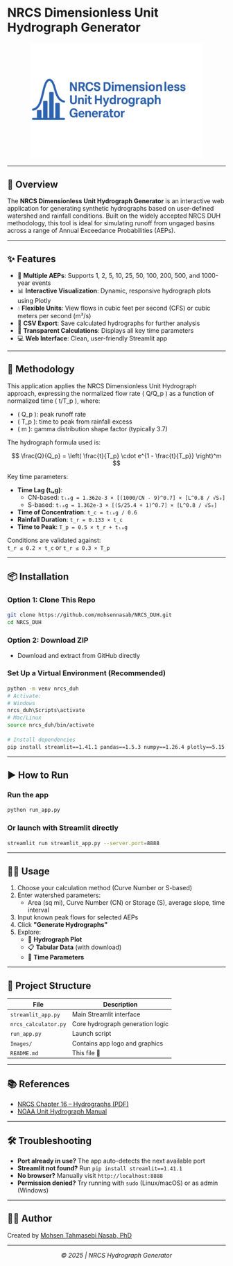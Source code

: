 
# NRCS Dimensionless Unit Hydrograph Generator

<p align="center">
  <img src="Images/Logo.png" alt="NRCS Hydrograph Generator Logo" width="400">
</p>

---

## 🚀 Overview

The **NRCS Dimensionless Unit Hydrograph Generator** is an interactive web application for generating synthetic hydrographs based on user-defined watershed and rainfall conditions. Built on the widely accepted NRCS DUH methodology, this tool is ideal for simulating runoff from ungaged basins across a range of Annual Exceedance Probabilities (AEPs).

---

## ✨ Features

- 🔢 **Multiple AEPs**: Supports 1, 2, 5, 10, 25, 50, 100, 200, 500, and 1000-year events  
- 📊 **Interactive Visualization**: Dynamic, responsive hydrograph plots using Plotly  
- 💧 **Flexible Units**: View flows in cubic feet per second (CFS) or cubic meters per second (m³/s)  
- 📁 **CSV Export**: Save calculated hydrographs for further analysis  
- 🧠 **Transparent Calculations**: Displays all key time parameters  
- 💻 **Web Interface**: Clean, user-friendly Streamlit app  

---

## 🧪 Methodology

This application applies the NRCS Dimensionless Unit Hydrograph approach, expressing the normalized flow rate \( Q/Q_p \) as a function of normalized time \( t/T_p \), where:

- \( Q_p \): peak runoff rate  
- \( T_p \): time to peak from rainfall excess  
- \( m \): gamma distribution shape factor (typically 3.7)

The hydrograph formula used is:

$$
\frac{Q}{Q_p} = \left( \frac{t}{T_p} \cdot e^{1 - \frac{t}{T_p}} \right)^m
$$


Key time parameters:
- **Time Lag (tₗₐg)**:
  - CN-based: `tₗₐg = 1.362e-3 × [(1000/CN - 9)^0.7] × [L^0.8 / √S₀]`
  - S-based:  `tₗₐg = 1.362e-3 × [(S/25.4 + 1)^0.7] × [L^0.8 / √S₀]`
- **Time of Concentration**: `t_c = tₗₐg / 0.6`
- **Rainfall Duration**: `t_r = 0.133 × t_c`
- **Time to Peak**: `T_p = 0.5 × t_r + tₗₐg`

Conditions are validated against:  
` t_r ≤ 0.2 × t_c ` or ` t_r ≤ 0.3 × T_p `

---

## 📦 Installation

### Option 1: Clone This Repo
```bash
git clone https://github.com/mohsennasab/NRCS_DUH.git
cd NRCS_DUH
```

### Option 2: Download ZIP
- Download and extract from GitHub directly

### Set Up a Virtual Environment (Recommended)
```bash
python -m venv nrcs_duh
# Activate:
# Windows
nrcs_duh\Scripts\activate
# Mac/Linux
source nrcs_duh/bin/activate

# Install dependencies
pip install streamlit==1.41.1 pandas==1.5.3 numpy==1.26.4 plotly==5.15.0
```

---

## ▶️ How to Run

### Run the app
```bash
python run_app.py
```

### Or launch with Streamlit directly
```bash
streamlit run streamlit_app.py --server.port=8888
```

---

## 🧑‍💻 Usage

1. Choose your calculation method (Curve Number or S-based)
2. Enter watershed parameters:
   - Area (sq mi), Curve Number (CN) or Storage (S), average slope, time interval
3. Input known peak flows for selected AEPs
4. Click **"Generate Hydrographs"**
5. Explore:
   - 🌊 **Hydrograph Plot**
   - 📋 **Tabular Data** (with download)
   - 🧠 **Time Parameters**

---

## 📁 Project Structure

| File                | Description                                    |
|---------------------|------------------------------------------------|
| `streamlit_app.py`  | Main Streamlit interface                       |
| `nrcs_calculator.py`| Core hydrograph generation logic               |
| `run_app.py`        | Launch script                                  |
| `Images/`           | Contains app logo and graphics                 |
| `README.md`         | This file 🚀                                   |

---

## 📚 References

- [NRCS Chapter 16 – Hydrographs (PDF)](https://directives.nrcs.usda.gov/sites/default/files2/1720461096/Chapter%2016%20-%20Hydrographs.pdf)  
- [NOAA Unit Hydrograph Manual](https://www.nohrsc.noaa.gov/technology/gis/uhg_manual.html)

---

## 🛠️ Troubleshooting

- **Port already in use?** The app auto-detects the next available port  
- **Streamlit not found?** Run `pip install streamlit==1.41.1`  
- **No browser?** Manually visit `http://localhost:8888`  
- **Permission denied?** Try running with `sudo` (Linux/macOS) or as admin (Windows)

---

## 👨‍💻 Author

Created by [Mohsen Tahmasebi Nasab, PhD](https://www.hydromohsen.com)

---

<p align="center"><em>© 2025 | NRCS Hydrograph Generator</em></p>

